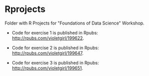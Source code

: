 # Rprojects

Folder with R Projects for "Foundations of Data Science" Workshop. 

- Code for exercise 1 is published in Rpubs: http://rpubs.com/violetgirl/199622. 

- Code for exercise 2 is published in Rpubs: http://rpubs.com/violetgirl/199647. 

- Code for exercise 3 is published in Rpubs: http://rpubs.com/violetgirl/199651.  
